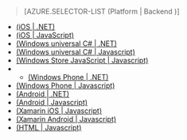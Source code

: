 > [AZURE.SELECTOR-LIST (Platform | Backend )]
- [(iOS | .NET)](/en-us/documentation/articles/mobile-services-dotnet-backend-ios-get-started-data/)
- [(iOS | JavaScript)](/en-us/documentation/articles/mobile-services-ios-get-started-data/)
- [(Windows universal C# | .NET)](/en-us/documentation/articles/mobile-services-dotnet-backend-windows-store-universal-get-started-data/)
- [(Windows universal C# | Javascript)](/en-us/documentation/articles/mobile-services-javascript-backend-windows-universal-dotnet-get-started-data/)
- [(Windows Store JavaScript | Javascript)](/en-us/documentation/articles/mobile-services-windows-store-javascript-get-started-data/)
- - [(Windows Phone | .NET)](/en-us/documentation/articles/mobile-services-dotnet-backend-windows-phone-get-started-data/)
- [(Windows Phone | Javascript)](/en-us/documentation/articles/mobile-services-windows-phone-get-started-data/)
- [(Android | .NET)](/en-us/documentation/articles/mobile-services-dotnet-backend-android-get-started-data/)
- [(Android | Javascript)](/en-us/documentation/articles/mobile-services-android-get-started-data/)
- [(Xamarin iOS | Javascript)](/en-us/documentation/articles/partner-xamarin-mobile-services-ios-get-started-data/)
- [(Xamarin Android | Javascript)](/en-us/documentation/articles/partner-xamarin-mobile-services-android-get-started-data/)
- [(HTML | Javascript)](/en-us/documentation/articles/mobile-services-html-get-started-data/)
